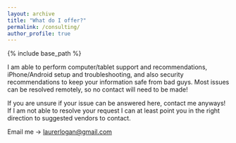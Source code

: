 ```yaml
---
layout: archive
title: "What do I offer?"
permalink: /consulting/
author_profile: true
---
```


{% include base_path %}

I am able to perform computer/tablet support and recommendations, iPhone/Android setup and troubleshooting, and also security recommendations to keep your information safe from bad guys.  Most issues can be resolved remotely, so no contact will need to be made!

If you are unsure if your issue can be answered here, contact me anyways! If I am not able to resolve your request I can at least point you in the right direction to suggested vendors to contact. 

Email me -> [laurerlogan@gmail.com](laurerlogan@gmail.com)
